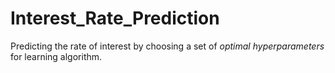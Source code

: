 # Interest_Rate_Prediction
Predicting the rate of interest by choosing a set of <i>optimal hyperparameters</i> for learning algorithm.
